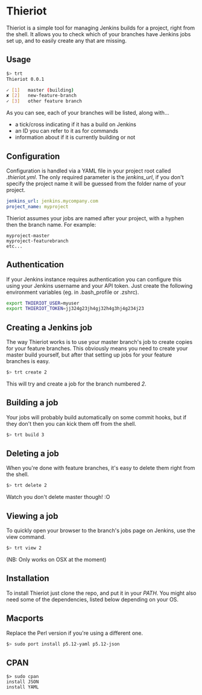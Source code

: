 
Thieriot
========

Thieriot is a simple tool for managing Jenkins builds for a project, right
from the shell.  It allows you to check which of your branches have Jenkins
jobs set up, and to easily create any that are missing.

Usage
-----

```bash
$> trt
Thieriot 0.0.1

✓ [1]   master (building)
✘ [2]   new-feature-branch
✓ [3]   other feature branch
```

As you can see, each of your branches will be listed, along with...

* a tick/cross indicating if it has a build on Jenkins
* an ID you can refer to it as for commands
* information about if it is currently building or not

Configuration
-------------

Configuration is handled via a YAML file in your project root called _.thieriot.yml_.  The only required
parameter is the _jenkins_url_, if you don't specify the project name it will be guessed from the folder
name of your project.

```yaml
jenkins_url: jenkins.mycompany.com
project_name: myproject
```

Thieriot assumes your jobs are named after your project, with a hyphen then the branch name.  For example:

```
myproject-master
myproject-featurebranch
etc...
```

Authentication
--------------

If your Jenkins instance requires authentication you can configure this using your
Jenkins username and your API token.  Just create the following environment
variables (eg. in .bash_profile or .zshrc).

```bash
export THIERIOT_USER=myuser
export THIERIOT_TOKEN=jj324g23jh4gj32h4g3hj4g234j23
```

Creating a Jenkins job
----------------------

The way Thieriot works is to use your master branch's job to create copies for
your feature branches.  This obviously means you need to create your master
build yourself, but after that setting up jobs for your feature branches is easy.

```bash
$> trt create 2
```

This will try and create a job for the branch numbered _2_.

Building a job
--------------

Your jobs will probably build automatically on some commit hooks, but if they don't
then you can kick them off from the shell.

```bash
$> trt build 3
```

Deleting a job
--------------

When you're done with feature branches, it's easy to delete them right from the shell.

```bash
$> trt delete 2
```

Watch you don't delete master though! :O

Viewing a job
-------------

To quickly open your browser to the branch's jobs page on Jenkins, use the view command.

```bash
$> trt view 2
```

(NB: Only works on OSX at the moment)

Installation
------------

To install Thieriot just clone the repo, and put it in your _PATH_.  You might also need some of the dependencies,
listed below depending on your OS.

Macports
--------

Replace the Perl version if you're using a different one.

```bash
$> sudo port install p5.12-yaml p5.12-json
```

CPAN
----

```
$> sudo cpan
install JSON
install YAML
```

